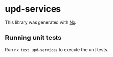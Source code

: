 # upd-services

This library was generated with [Nx](https://nx.dev).

## Running unit tests

Run `nx test upd-services` to execute the unit tests.
